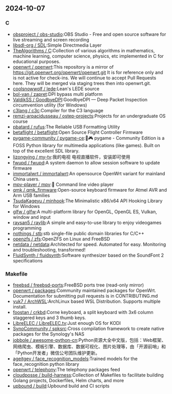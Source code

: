 ## 2024-10-07

### C

* [obsproject / obs-studio](https://github.com/obsproject/obs-studio):OBS Studio - Free and open source software for live streaming and screen recording
* [libsdl-org / SDL](https://github.com/libsdl-org/SDL):Simple Directmedia Layer
* [TheAlgorithms / C](https://github.com/TheAlgorithms/C):Collection of various algorithms in mathematics, machine learning, computer science, physics, etc implemented in C for educational purposes.
* [openwrt / openwrt](https://github.com/openwrt/openwrt):This repository is a mirror of https://git.openwrt.org/openwrt/openwrt.git It is for reference only and is not active for check-ins. We will continue to accept Pull Requests here. They will be merged via staging trees then into openwrt.git.
* [coolsnowwolf / lede](https://github.com/coolsnowwolf/lede):Lean's LEDE source
* [bol-van / zapret](https://github.com/bol-van/zapret):DPI bypass multi platform
* [ValdikSS / GoodbyeDPI](https://github.com/ValdikSS/GoodbyeDPI):GoodbyeDPI — Deep Packet Inspection circumvention utility (for Windows)
* [c3lang / c3c](https://github.com/c3lang/c3c):Compiler for the C3 language
* [remzi-arpacidusseau / ostep-projects](https://github.com/remzi-arpacidusseau/ostep-projects):Projects for an undergraduate OS course
* [pbatard / rufus](https://github.com/pbatard/rufus):The Reliable USB Formatting Utility
* [betaflight / betaflight](https://github.com/betaflight/betaflight):Open Source Flight Controller Firmware
* [pygame-community / pygame-ce](https://github.com/pygame-community/pygame-ce):🐍🎮 pygame - Community Edition is a FOSS Python library for multimedia applications (like games). Built on top of the excellent SDL library.
* [lizongying / my-tv](https://github.com/lizongying/my-tv):我的电视 电视直播软件，安装即可使用
* [fwupd / fwupd](https://github.com/fwupd/fwupd):A system daemon to allow session software to update firmware
* [immortalwrt / immortalwrt](https://github.com/immortalwrt/immortalwrt):An opensource OpenWrt variant for mainland China users.
* [mpv-player / mpv](https://github.com/mpv-player/mpv):🎥 Command line video player
* [qmk / qmk_firmware](https://github.com/qmk/qmk_firmware):Open-source keyboard firmware for Atmel AVR and Arm USB families
* [TsudaKageyu / minhook](https://github.com/TsudaKageyu/minhook):The Minimalistic x86/x64 API Hooking Library for Windows
* [glfw / glfw](https://github.com/glfw/glfw):A multi-platform library for OpenGL, OpenGL ES, Vulkan, window and input
* [raysan5 / raylib](https://github.com/raysan5/raylib):A simple and easy-to-use library to enjoy videogames programming
* [nothings / stb](https://github.com/nothings/stb):stb single-file public domain libraries for C/C++
* [openzfs / zfs](https://github.com/openzfs/zfs):OpenZFS on Linux and FreeBSD
* [netdata / netdata](https://github.com/netdata/netdata):Architected for speed. Automated for easy. Monitoring and troubleshooting, transformed!
* [FluidSynth / fluidsynth](https://github.com/FluidSynth/fluidsynth):Software synthesizer based on the SoundFont 2 specifications

### Makefile

* [freebsd / freebsd-ports](https://github.com/freebsd/freebsd-ports):FreeBSD ports tree (read-only mirror)
* [openwrt / packages](https://github.com/openwrt/packages):Community maintained packages for OpenWrt. Documentation for submitting pull requests is in CONTRIBUTING.md
* [yuk7 / ArchWSL](https://github.com/yuk7/ArchWSL):ArchLinux based WSL Distribution. Supports multiple install.
* [foostan / crkbd](https://github.com/foostan/crkbd):Corne keyboard, a split keyboard with 3x6 column staggered keys and 3 thumb keys.
* [LibreELEC / LibreELEC.tv](https://github.com/LibreELEC/LibreELEC.tv):Just enough OS for KODI
* [SynoCommunity / spksrc](https://github.com/SynoCommunity/spksrc):Cross compilation framework to create native packages for the Synology's NAS
* [jobbole / awesome-python-cn](https://github.com/jobbole/awesome-python-cn):Python资源大全中文版，包括：Web框架、网络爬虫、模板引擎、数据库、数据可视化、图片处理等，由「开源前哨」和「Python开发者」微信公号团队维护更新。
* [ageitgey / face_recognition_models](https://github.com/ageitgey/face_recognition_models):Trained models for the face_recognition python library
* [openwrt / telephony](https://github.com/openwrt/telephony):The telephony packages feed
* [cloudposse / build-harness](https://github.com/cloudposse/build-harness):Collection of Makefiles to facilitate building Golang projects, Dockerfiles, Helm charts, and more
* [upbound / build](https://github.com/upbound/build):Upbound build and CI scripts
